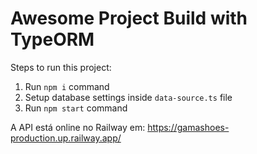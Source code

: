 # Awesome Project Build with TypeORM

Steps to run this project:

1. Run `npm i` command
2. Setup database settings inside `data-source.ts` file
3. Run `npm start` command 

A API está online no Railway em: https://gamashoes-production.up.railway.app/
